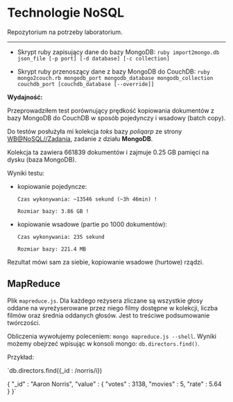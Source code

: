 Technologie NoSQL
=================

Repozytorium na potrzeby laboratorium.

---------------------

* Skrypt ruby zapisujący dane do bazy MongoDB:
`ruby import2mongo.db json_file [-p port] [-d database] [-c collection]`

* Skrypt ruby przenoszący dane z bazy MongoDB do CouchDB:
`ruby mongo2couch.rb mongodb_port mongodb_database mongodb_collection couchdb_port [couchdb_database [--override]]`

 **Wydajność:**

 Przeprowadziłem test porównujący prędkość kopiowania dokumentów z bazy MongoDB do CouchDB w sposób pojedynczy i wsadowy (batch copy).

 Do testów posłużyła mi kolekcja *toks* bazy *poliqarp* ze strony [WB@NoSQL//Zadania](http://wbzyl.inf.ug.edu.pl/nosql/zadania), zadanie z działu **MongoDB**.

 Kolekcja ta zawiera 661839 dokumentów i zajmuje 0.25 GB pamięci na dysku (baza MongoDB).

 Wyniki testu:

 * kopiowanie pojedyncze:
 
     `Czas wykonywania: ~13546 sekund (~3h 46min) !`

     `Rozmiar bazy: 3.86 GB !`

 * kopiowanie wsadowe (partie po 1000 dokumentów):

     `Czas wykonywania: 235 sekund`

     `Rozmiar bazy: 221.4 MB`

 Rezultat mówi sam za siebie, kopiowanie wsadowe (hurtowe) rządzi.

MapReduce
---------

Plik `mapreduce.js`. Dla każdego reżysera zliczane są wszystkie głosy oddane na  wyreżyserowane przez niego filmy dostępne w kolekcji, liczba filmów oraz średnia oddanych głosów. Jest to treściwe podsumowanie twórczości.

Obliczenia wywołujemy poleceniem: `mongo mapreduce.js --shell`. Wyniki możemy obejrzeć wpisując w konsoli mongo: `db.directors.find()`.

Przykład:

`db.directors.find({_id : /norris/i})

{ "_id" : "Aaron Norris", "value" : { "votes" : 3138, "movies" : 5, "rate" : 5.64 } }`
